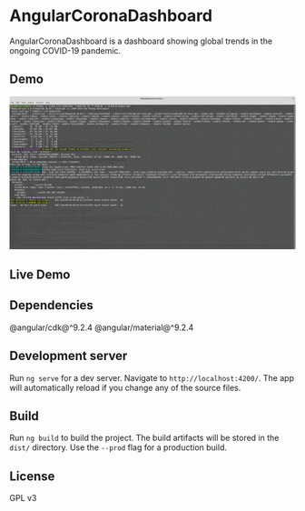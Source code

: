 # AngularCoronaDashboard

AngularCoronaDashboard is a dashboard showing global trends in the ongoing COVID-19 pandemic.

## Demo

![](./screenshots/one.gif)

## Live Demo

[](https://abdurraafay.github.io/AngularCoronaDashboard)

## Dependencies
@angular/cdk@^9.2.4
@angular/material@^9.2.4

## Development server

Run `ng serve` for a dev server. Navigate to `http://localhost:4200/`. The app will automatically reload if you change any of the source files.

## Build

Run `ng build` to build the project. The build artifacts will be stored in the `dist/` directory. Use the `--prod` flag for a production build.

## License

GPL v3
